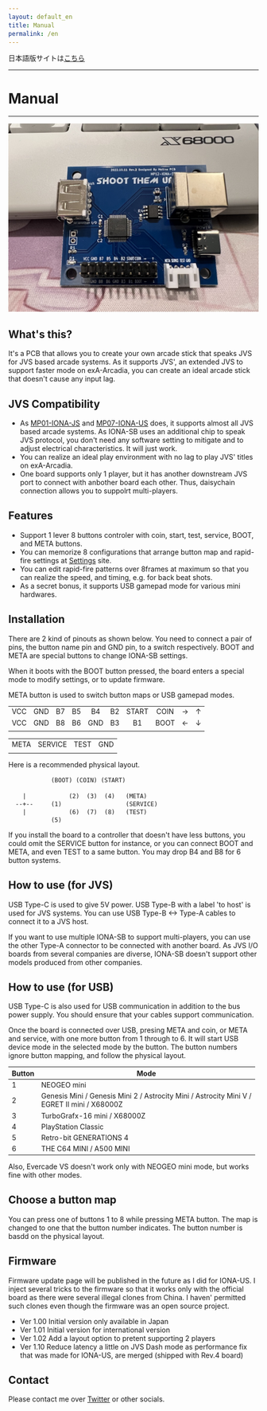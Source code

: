 ```yaml
---
layout: default_en
title: Manual
permalink: /en
---
```

日本語版サイトは[こちら](./)

---
# Manual
---
![](device.jpg)
## What's this?
It's a PCB that allows you to create your own arcade stick that speaks JVS for
JVS based arcade systems.
As it supports JVS', an extended JVS to support faster mode on exA-Arcadia, you
can create an ideal arcade stick that doesn't cause any input lag.

## JVS Compatibility
- As [MP01-IONA-JS](https://toyoshim.github.io/iona-js/) and
 [MP07-IONA-US](https://toyoshim.github.io/iona-us/) does, it supports almost
 all JVS based arcade systems.
 As IONA-SB uses an additional chip to speak JVS protocol, you don't need any
 software setting to mitigate and to adjust electrical characteristics. It will
 just work.
- You can realize an ideal play environment with no lag to play JVS' titles on
 exA-Arcadia.
- One board supports only 1 player, but it has another downstream JVS port to
 connect with anbother board each other. Thus, daisychain connection allows you
 to suppolrt multi-players.

## Features
- Support 1 lever 8 buttons controler with coin, start, test, service, BOOT, and META buttons.
- You can memorize 8 configurations that arrange button map and rapid-fire settings at [Settings](setting__en) site.
- You can edit rapid-fire patterns over 8frames at maximum so that you can realize the speed, and timing, e.g. for back beat shots.
- As a secret bonus, it supports USB gamepad mode for various mini hardwares.

## Installation
There are 2 kind of pinouts as shown below.
You need to connect a pair of pins, the button name pin and GND pin, to a switch respectively.
BOOT and META are special buttons to change IONA-SB settings.

When it boots with the BOOT button pressed, the board enters a special mode to
modify settings, or to update firmware.

META button is used to switch button maps or USB gamepad modes.

|     |     |     |     |     |     |       |      |     |     |
| :-: | :-: | :-: | :-: | :-: | :-: | :---: | :--: | :-: | :-: |
| VCC | GND | B7  | B5  | B4  | B2  | START | COIN | →   | ↑   |
| VCC | GND | B8  | B6  | GND | B3  | B1    | BOOT | ←   | ↓   |
|     |     |     |     |     |     |       |      |     |     |

|      |         |      |     |
| ---- | ------- | ---- | --- |
| META | SERVICE | TEST | GND |
|      |         |      |     |

Here is a recommended physical layout.

```
            (BOOT) (COIN) (START)

    |            (2)  (3)  (4)   (META)
  --+--     (1)                  (SERVICE)
    |            (6)  (7)  (8)   (TEST)
            (5)
```

If you install the board to a controller that doesn't have less buttons, you could omit the SERVICE button for instance, or you can connect BOOT and META, and even TEST to a same button.
You may drop B4 and B8 for 6 button systems.

## How to use (for JVS)
USB Type-C is used to give 5V power.
USB Type-B with a label 'to host' is used for JVS systems. You can use USB Type-B <-> Type-A cables to connect it to a JVS host.

If you want to use multiple IONA-SB to support multi-players, you can use the other Type-A connector to be connected with another board. As JVS I/O boards from several companies are diverse, IONA-SB doesn't support other models produced from other companies.

## How to use (for USB)
USB Type-C is also used for USB communication in addition to the bus power supply.
You should ensure that your cables support communication.

Once the board is connected over USB, presing META and coin, or META and service, with one more button from 1 through to 6. It will start USB device mode in the selected mode by the button.
The button numbers ignore button mapping, and follow the physical layout.

| Button | Mode |
| ------| ----- |
| 1     | NEOGEO mini
| 2     | Genesis Mini / Genesis Mini 2 / Astrocity Mini / Astrocity Mini V /<br> EGRET II mini / X68000Z
| 3     | TurboGrafx-16 mini / X68000Z
| 4     | PlayStation Classic
| 5     | Retro-bit GENERATIONS 4
| 6     | THE C64 MINI / A500 MINI

Also, Evercade VS doesn't work only with NEOGEO mini mode, but works fine with other modes.

## Choose a button map
You can press one of buttons 1 to 8 while pressing META button. The map is changed to one that the button number indicates. The button number is basdd on the physical layout.

## Firmware
Firmware update page will be published in the future as I did for IONA-US.
I inject several tricks to the firmware so that it works only with the official board as there were several illegal clones from China. I haven' permitted such clones even though the firmware was an open source project.

- Ver 1.00 Initial version only available in Japan
- Ver 1.01 Initial version for international version
- Ver 1.02 Add a layout option to pretent supporting 2 players
- Ver 1.10 Reduce latency a little on JVS Dash mode as performance fix that was made for IONA-US, are merged (shipped with Rev.4 board)

## Contact
Please contact me over [Twitter](https://twitter.com/toyoshim) or other socials.